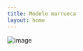 ```yaml
---
title: Modelo marrueca
layout: home
---
```

![image](https://github.com/user-attachments/assets/65c2a3b1-cac3-49ea-a214-7c0c43f2227c)

